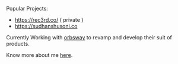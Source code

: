 Popular Projects:
- https://rec3rd.co/ ( private )
- https://sudhanshusoni.co

Currently Working with [orbsway](https://app.orbsway.com) to revamp and develop their suit of products.

Know more about me [here](https://sudhanshusoni.tech).
